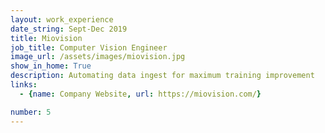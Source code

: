 ```yaml
---
layout: work_experience
date_string: Sept-Dec 2019
title: Miovision
job_title: Computer Vision Engineer
image_url: /assets/images/miovision.jpg
show_in_home: True
description: Automating data ingest for maximum training improvement
links:
  - {name: Company Website, url: https://miovision.com/}

number: 5
---
```


